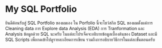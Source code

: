 # My SQL Portfolio
ยินดีต้อนรับสู่ SQL Portfolio ของผมเอง ใน Porfolio นี้จะโชว์สกิล SQL ของผมตั้งแต่การ Cleaning data การ Explore data Analysis (EDA) 
การ Tranformation และ Analysis ข้อมูลด้วย SQL นะครับ ในแต่ละโปรเจ็คจะอธิบายข้อมูลเบื้องต้นของ Dataset และมี SQL Scripts เพื่อกดเข้าไปดูรายละเอียดการเขียน รวมถึงการอธิบายวิธีการในแต่ละขั้นตอนครับ

